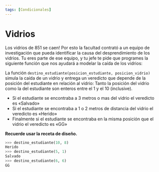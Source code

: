 ```yaml
---
tags: [Condicionales]
---
```


# Vidrios

Los vidrios de 851 se caen! Por esto la facultad contrató a un equipo de investigación que pueda identificar la causa del desprendimiento de los vidrios. Tu eres parte de ese equipo, y tu jefe te pide que programes la siguiente función que nos ayudará a modelar la caída de los vidrios:

La función `destino_estudiante(posicion_estudiante, posicion_vidrio)` simula la caída de un vidrio y entrega un veredicto que depende de la posición del estudiante en relación al vidrio:
Tanto la posición del vidrio como la del estudiante son enteros entre el 1 y el 10 (inclusive).

- Si el estudiante se encontraba a 3 metros o mas del vidrio el veredicto es «Salvado»
- Si el estudiante se encontraba a 1 o 2 metros de distancia del vidrio el veredicto es «Herido»
- Finalmente si el estudiante se encontraba en la misma posición que el vidrio el veredicto es «GG»
  
**Recuerde usar la receta de diseño.**

```python
>>> destino_estudiante(10, 8)
Herido
>>> destino_estudiante(5, 1)
Salvado
>>> destino_estudiante(6, 6)
GG
```